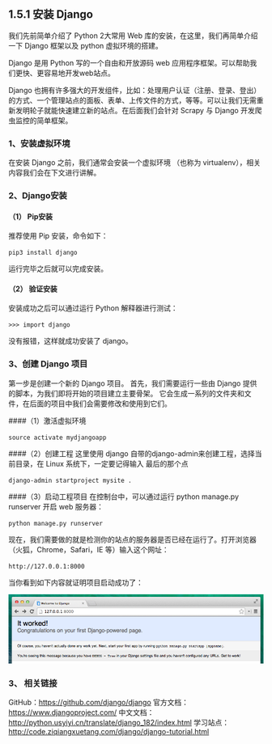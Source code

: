 ## 1.5.1 安装 Django 

我们先前简单介绍了 Python 2大常用 Web 库的安装，在这里，我们再简单介绍一下 Django 框架以及 python 虚拟环境的搭建。

Django 是用 Python 写的一个自由和开放源码 web 应用程序框架。可以帮助我们更快、更容易地开发web站点。

Django 也拥有许多强大的开发组件，比如：处理用户认证（注册、登录、登出）的方式、一个管理站点的面板、表单、上传文件的方式，等等。可以让我们无需重新发明轮子就能快速建立新的站点。在后面我们会针对 Scrapy 与 Django 开发爬虫监控的简单框架。

### 1、安装虚拟环境
在安装 Django 之前，我们通常会安装一个虚拟环境 （也称为 virtualenv），相关内容我们会在下文进行讲解。

### 2、Django安装
#### （1） Pip安装
推荐使用 Pip 安装，命令如下：

`pip3 install django`

运行完毕之后就可以完成安装。

#### （2） 验证安装
安装成功之后可以通过运行 Python 解释器进行测试：

`>>> import django`

没有报错，这样就成功安装了 django。

### 3、创建 Django 项目
第一步是创建一个新的 Django 项目。 首先，我们需要运行一些由 Django 提供的脚本，为我们即将开始的项目建立主要骨架。 它会生成一系列的文件夹和文件，在后面的项目中我们会需要修改和使用到它们。

####（1）激活虚拟环境

`source activate mydjangoapp`

####（2）创建工程
这里使用 django 自带的django-admin来创建工程，选择当前目录，在 Linux 系统下，一定要记得输入 最后的那个点

`django-admin startproject mysite .`

####（3）启动工程项目
在控制台中，可以通过运行 python manage.py runserver 开启 web 服务器：

`python manage.py runserver`

现在，我们需要做的就是检测你的站点的服务器是否已经在运行了。打开浏览器（火狐，Chrome，Safari，IE 等）输入这个网址：

`http://127.0.0.1:8000`

当你看到如下内容就证明项目启动成功了：

![](/assets/it_worked2.png)

### 3、 相关链接
GitHub：https://github.com/django/django
官方文档：https://www.djangoproject.com/
中文文档：http://python.usyiyi.cn/translate/django_182/index.html
学习站点：http://code.ziqiangxuetang.com/django/django-tutorial.html